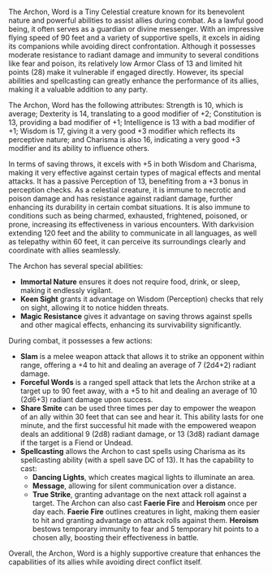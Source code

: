 The Archon, Word is a Tiny Celestial creature known for its benevolent nature and powerful abilities to assist allies during combat. As a lawful good being, it often serves as a guardian or divine messenger. With an impressive flying speed of 90 feet and a variety of supportive spells, it excels in aiding its companions while avoiding direct confrontation. Although it possesses moderate resistance to radiant damage and immunity to several conditions like fear and poison, its relatively low Armor Class of 13 and limited hit points (28) make it vulnerable if engaged directly. However, its special abilities and spellcasting can greatly enhance the performance of its allies, making it a valuable addition to any party.

The Archon, Word has the following attributes: Strength is 10, which is average; Dexterity is 14, translating to a good modifier of +2; Constitution is 13, providing a bad modifier of +1; Intelligence is 13 with a bad modifier of +1; Wisdom is 17, giving it a very good +3 modifier which reflects its perceptive nature; and Charisma is also 16, indicating a very good +3 modifier and its ability to influence others. 

In terms of saving throws, it excels with +5 in both Wisdom and Charisma, making it very effective against certain types of magical effects and mental attacks. It has a passive Perception of 13, benefiting from a +3 bonus in perception checks. As a celestial creature, it is immune to necrotic and poison damage and has resistance against radiant damage, further enhancing its durability in certain combat situations. It is also immune to conditions such as being charmed, exhausted, frightened, poisoned, or prone, increasing its effectiveness in various encounters. With darkvision extending 120 feet and the ability to communicate in all languages, as well as telepathy within 60 feet, it can perceive its surroundings clearly and coordinate with allies seamlessly.

The Archon has several special abilities: 
- **Immortal Nature** ensures it does not require food, drink, or sleep, making it endlessly vigilant.
- **Keen Sight** grants it advantage on Wisdom (Perception) checks that rely on sight, allowing it to notice hidden threats.
- **Magic Resistance** gives it advantage on saving throws against spells and other magical effects, enhancing its survivability significantly.

During combat, it possesses a few actions: 
- **Slam** is a melee weapon attack that allows it to strike an opponent within range, offering a +4 to hit and dealing an average of 7 (2d4+2) radiant damage.
- **Forceful Words** is a ranged spell attack that lets the Archon strike at a target up to 90 feet away, with a +5 to hit and dealing an average of 10 (2d6+3) radiant damage upon success.
- **Share Smite** can be used three times per day to empower the weapon of an ally within 30 feet that can see and hear it. This ability lasts for one minute, and the first successful hit made with the empowered weapon deals an additional 9 (2d8) radiant damage, or 13 (3d8) radiant damage if the target is a Fiend or Undead.
- **Spellcasting** allows the Archon to cast spells using Charisma as its spellcasting ability (with a spell save DC of 13). It has the capability to cast: 
  - **Dancing Lights**, which creates magical lights to illuminate an area.
  - **Message**, allowing for silent communication over a distance.
  - **True Strike**, granting advantage on the next attack roll against a target.
  The Archon can also cast **Faerie Fire** and **Heroism** once per day each. 
  **Faerie Fire** outlines creatures in light, making them easier to hit and granting advantage on attack rolls against them. **Heroism** bestows temporary immunity to fear and 5 temporary hit points to a chosen ally, boosting their effectiveness in battle.

Overall, the Archon, Word is a highly supportive creature that enhances the capabilities of its allies while avoiding direct conflict itself.